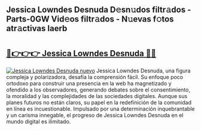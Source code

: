 ## Jessica Lowndes Desnuda D𝚎sn𝚞dos filtr𝚊dos - Parts-0GW Vid𝚎os filtr𝚊dos - N𝚞evas f𝚘tos atr𝚊ctivas laerb

# <h2><a href="http://mb9ggiz.tromn.icu/?c=Jessica+Lowndes+Desnuda">🔗👉👉👉 Jessica Lowndes Desnuda 🔗🔗</a></h2>

[![Jessica Lowndes Desnuda nuevo](https://i.imgur.com/pEAQMta.gif)](http://mb9ggiz.tromn.icu/?c=Jessica+Lowndes+Desnuda)
Jessica Lowndes Desnuda, una figura compleja y polarizadora, desafía la comprensión fácil. Su enfoque poco ortodoxo para construir una presencia en la web ha magnetizado y ofendido a los observadores, generando debates sobre el consentimiento, la moralidad y las complejidades de las sociedades digitales. Aunque sus planes futuros no están claros, su papel en la redefinición de la comunidad en línea es incuestionable. Impulsado por una determinación inquebrantable y un carisma innegable, el progreso de Jessica Lowndes Desnuda en el mundo digital es ilimitado.
